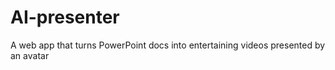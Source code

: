 # AI-presenter
A web app that turns PowerPoint docs into entertaining videos presented by an avatar
